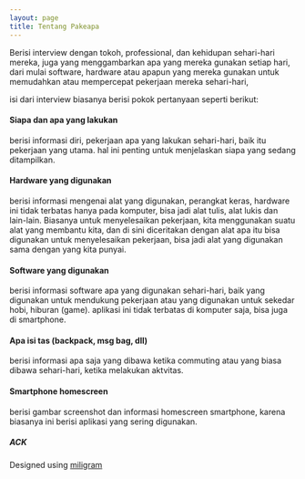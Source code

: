 ```yaml
---
layout: page
title: Tentang Pakeapa
---
```


<p>
Berisi interview dengan tokoh, professional, dan kehidupan sehari-hari mereka, juga yang menggambarkan apa yang mereka gunakan setiap hari, dari mulai software, hardware atau apapun yang mereka gunakan untuk memudahkan atau mempercepat pekerjaan mereka sehari-hari,
</p>

<p>isi dari interview biasanya berisi pokok pertanyaan seperti berikut:</p>

#### Siapa dan apa yang lakukan
berisi informasi diri, pekerjaan apa yang lakukan sehari-hari, baik itu pekerjaan yang utama. hal ini penting untuk menjelaskan siapa yang sedang ditampilkan.

#### Hardware yang digunakan
berisi informasi mengenai alat yang digunakan, perangkat keras, hardware ini tidak terbatas hanya pada komputer, bisa jadi alat tulis, alat lukis dan lain-lain.
Biasanya untuk menyelesaikan pekerjaan, kita menggunakan suatu alat yang membantu kita, dan di sini diceritakan dengan alat apa itu bisa digunakan untuk menyelesaikan pekerjaan, bisa jadi alat yang digunakan sama dengan yang kita punyai.

#### Software yang digunakan
berisi informasi software apa yang digunakan sehari-hari, baik yang digunakan untuk mendukung pekerjaan atau yang digunakan untuk sekedar hobi, hiburan (game).
aplikasi ini tidak terbatas di komputer saja, bisa juga di smartphone.

#### Apa isi tas (backpack, msg bag, dll)
berisi informasi apa saja yang dibawa ketika commuting atau yang biasa dibawa sehari-hari, ketika melakukan aktvitas.

#### Smartphone homescreen
berisi gambar screenshot dan informasi homescreen smartphone, karena biasanya ini berisi aplikasi yang sering digunakan.
</article>


##### ACK
<p>Designed using <a target="blank" href="https://github.com/milligram/milligram" title="CJ Patoilo">miligram</a>